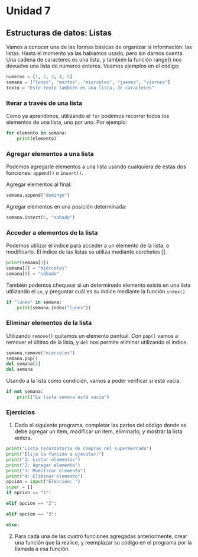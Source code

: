 <!--
.. title: 7-Estructuras de datos: Listas
.. slug: 7-estructuras-de-datos-listas
.. date: 2020-10-11 20:03:41 UTC-03:00
.. tags: 
.. category: 
.. link: 
.. description: 
.. type: text
-->

# Unidad 7
## Estructuras de datos: Listas

Vamos a conocer una de las formas básicas de organizar la información: las listas. Hasta el momento ya las habíamos usado, pero sin darnos cuenta.  
Una cadena de caracteres es una lista, y también la función range() nos devuelve una lista de números enteros.
Veamos ejemplos en el código:

``` python
numeros = [1, 2, 3, 4, 5]
semana = ["lunes", "martes", "miercoles", "jueves", "viernes"]
texto = "Este texto también es una lista, de caracteres"
```

### Iterar a través de una lista

Como ya aprendimos, utilizando el `for` podemos recorrer todos los elementos de una lista, uno por uno. Por ejemplo:

```python
for elemento in semana:
    print(elemento)
```

### Agregar elementos a una lista

Podemos agregarle elementos a una lista usando cualquiera de estas dos funciones: `append()` o `insert()`.

Agregar elementos al final:
``` python
semana.append("domingo")
```

Agregar elementos en una posición determinada:
``` python
semana.insert(5, "sabado")
```

### Acceder a elementos de la lista

Podemos utilizar el índice para acceder a un elemento de la lista, o modificarlo. El índice de las listas se utiliza mediante corchetes [].

``` python
print(semana[3])
semana[2] = "miércoles"
semana[5] = "sábado"
```

También podemos chequear si un determinado elemento existe en una lista utilizando el `in`, y preguntar cuál es su índice mediante la función `index()`.

``` python
if "lunes" in semana:
    print(semana.index("lunes"))
```

### Eliminar elementos de la lista

Utilizando `remove()` quitamos un elemento puntual. Con `pop()` vamos a remover el último de la lista, y `del` nos permite eliminar utilizando el índice.

``` python
semana.remove("miércoles")
semana.pop()
del semana[2]
del semana
```

Usando a la lista como condición, vamos a poder verificar si está vacía.
``` python
if not semana:
    print("La lista semana está vacía")
```

### Ejercicios

1. Dado el siguiente programa, completar las partes del código donde se debe agregar un item, modificar un item, eliminarlo, y mostrar la lista entera.
``` python
print("Lista recordatorio de compras del supermercado")
print("Elija la función a ejecutar:")
print("1: Listar elementos")
print("2: Agregar elemento")
print("3: Modificar elemento")
print("4: Eliminar elemento")
opcion = input("Elección: ")
super = []
if opcion == "1":

elif opcion == "2":

elif opcion == "3":

else:

```
2. Para cada una de las cuatro funciones agregadas anteriormente, crear una función que la realice, y reemplazar su código en el programa por la llamada a esa función.

